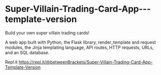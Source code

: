 # Super-Villain-Trading-Card-App---template-version

Build your own super villain trading cards!

A web app built with Python, the Flask library, render_template and request modules, the Jinja templating language, API routes, HTTP requests, URLs, and an SQL database.

Repl.it
https://repl.it/@betweenBrackets/Super-Villain-Trading-Card-App-Template-Version
